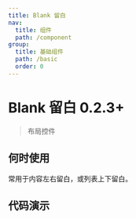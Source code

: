 ```yaml
---
title: Blank 留白
nav:
  title: 组件
  path: /component
group:
  title: 基础组件
  path: /basic
  order: 0
---
```


# Blank 留白 <Badge>0.2.3+</Badge>

> 布局控件

## 何时使用

常用于内容左右留白，或列表上下留白。

## 代码演示

<code src="./__fixtures__/basic.tsx"></code>

<API src="./blank.tsx"></API>
